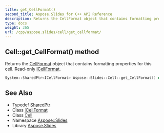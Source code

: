 ```yaml
---
title: get_CellFormat()
second_title: Aspose.Slides for C++ API Reference
description: Returns the CellFormat object that contains formatting properties for this cell. Read-only ICellFormat.
type: docs
weight: 365
url: /cpp/aspose.slides/cell/get_cellformat/
---
```

## Cell::get_CellFormat() method


Returns the [CellFormat](../../cellformat/) object that contains formatting properties for this cell. Read-only [ICellFormat](../../icellformat/).

```cpp
System::SharedPtr<ICellFormat> Aspose::Slides::Cell::get_CellFormat() override
```

## See Also

* Typedef [SharedPtr](../../system/sharedptr/)
* Class [ICellFormat](../icellformat/)
* Class [Cell](./)
* Namespace [Aspose::Slides](../)
* Library [Aspose.Slides](../../)